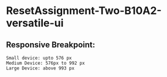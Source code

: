﻿# ResetAssignment-Two-B10A2-versatile-ui
## Responsive Breakpoint:

```
Small device: upto 576 px 
Medium Device: 576px to 992 px 
Large Device: above 993 px 
```


